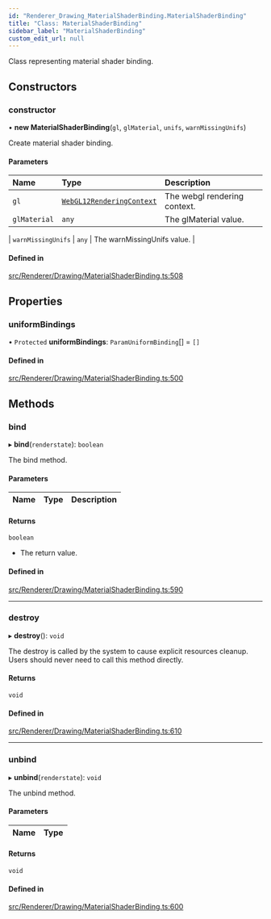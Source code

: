 ```yaml
---
id: "Renderer_Drawing_MaterialShaderBinding.MaterialShaderBinding"
title: "Class: MaterialShaderBinding"
sidebar_label: "MaterialShaderBinding"
custom_edit_url: null
---
```




Class representing material shader binding.

## Constructors

### constructor

• **new MaterialShaderBinding**(`gl`, `glMaterial`, `unifs`, `warnMissingUnifs`)

Create material shader binding.

#### Parameters

| Name | Type | Description |
| :------ | :------ | :------ |
| `gl` | [`WebGL12RenderingContext`](../types/Renderer_types_webgl.WebGL12RenderingContext) | The webgl rendering context. |
| `glMaterial` | `any` | The glMaterial value. |

| `warnMissingUnifs` | `any` | The warnMissingUnifs value. |

#### Defined in

[src/Renderer/Drawing/MaterialShaderBinding.ts:508](https://github.com/ZeaInc/zea-engine/blob/819769315/src/Renderer/Drawing/MaterialShaderBinding.ts#L508)

## Properties

### uniformBindings

• `Protected` **uniformBindings**: `ParamUniformBinding`[] = `[]`

#### Defined in

[src/Renderer/Drawing/MaterialShaderBinding.ts:500](https://github.com/ZeaInc/zea-engine/blob/819769315/src/Renderer/Drawing/MaterialShaderBinding.ts#L500)

## Methods

### bind

▸ **bind**(`renderstate`): `boolean`

The bind method.

#### Parameters

| Name | Type | Description |
| :------ | :------ | :------ |


#### Returns

`boolean`

- The return value.

#### Defined in

[src/Renderer/Drawing/MaterialShaderBinding.ts:590](https://github.com/ZeaInc/zea-engine/blob/819769315/src/Renderer/Drawing/MaterialShaderBinding.ts#L590)

___

### destroy

▸ **destroy**(): `void`

The destroy is called by the system to cause explicit resources cleanup.
Users should never need to call this method directly.

#### Returns

`void`

#### Defined in

[src/Renderer/Drawing/MaterialShaderBinding.ts:610](https://github.com/ZeaInc/zea-engine/blob/819769315/src/Renderer/Drawing/MaterialShaderBinding.ts#L610)

___

### unbind

▸ **unbind**(`renderstate`): `void`

The unbind method.

#### Parameters

| Name | Type |
| :------ | :------ |


#### Returns

`void`

#### Defined in

[src/Renderer/Drawing/MaterialShaderBinding.ts:600](https://github.com/ZeaInc/zea-engine/blob/819769315/src/Renderer/Drawing/MaterialShaderBinding.ts#L600)

